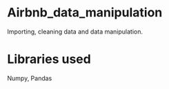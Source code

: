 # Airbnb_data_manipulation
Importing, cleaning data and data manipulation.

# Libraries used
Numpy, Pandas

